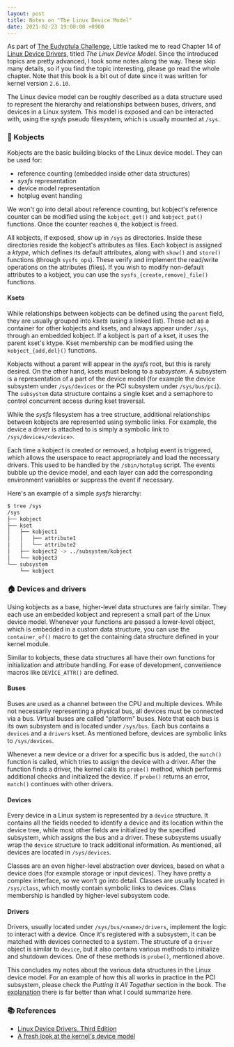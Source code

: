 ```yaml
---
layout: post
title: Notes on "The Linux Device Model"
date: 2021-02-23 19:00:00 +0900
---
```


As part of [The Eudyptula Challenge][eudyptula], Little tasked me to read Chapter 14 of
[Linux Device Drivers][ldd3], titled *The Linux Device Model*. Since the introduced topics are
pretty advanced, I took some notes along the way. These skip many details, so if you find the topic
interesting, please go read the whole chapter. Note that this book is a bit out of date since it
was written for kernel version `2.6.10`.

The Linux device model can be roughly described as a data structure used to represent the hierarchy
and relationships between buses, drivers, and devices in a Linux system. This model is exposed and
can be interacted with, using the *sysfs* pseudo filesystem, which is usually mounted at `/sys`.

### 🧱 Kobjects
Kobjects are the basic building blocks of the Linux device model. They can be used for:
- reference counting (embedded inside other data structures)
- *sysfs* representation
- device model representation
- hotplug event handing

We won't go into detail about reference counting, but kobject's reference counter can be modified
using the `kobject_get()` and `kobject_put()` functions. Once the counter reaches `0`, the kobject
is freed.

All kobjects, if exposed, show up in `/sys` as directories. Inside these directories reside the
kobject's attributes as files. Each kobject is assigned a *ktype*, which defines its default
attributes, along with `show()` and `store()` functions (through `sysfs_ops`). These verify and
implement the read/write operations on the attributes (files). If you wish to modify non-default
attributes to a kobject, you can use the `sysfs_{create,remove}_file()` functions.

#### Ksets
While relationships between kobjects can be defined using the `parent` field, they are usually
grouped into *ksets* (using a linked list). These act as a container for other kobjects and ksets,
and always appear under `/sys`, through an embedded kobject. If a kobject is part of a kset, it uses
the parent kset's ktype. Kset membership can be modified using the `kobject_{add,del}()` functions.

Kobjects without a parent will appear in the *sysfs* root, but this is rarely desired. On the
other hand, ksets must belong to a *subsystem*. A subsystem is a representation of a part of the
device model (for example the device subsystem under `/sys/devices` or the PCI subsystem under
`/sys/bus/pci`). The `subsystem` data structure contains a single kset and a semaphore to control
concurrent access during kset traversal.

While the *sysfs* filesystem has a tree structure, additional relationships between kobjects are
represented using symbolic links. For example, the device a driver is attached to is simply a
symbolic link to `/sys/devices/<device>`.

Each time a kobject is created or removed, a hotplug event is triggered, which allows the userspace
to react appropriately and load the necessary drivers. This used to be handled by the
`/sbin/hotplug` script. The events bubble up the device model, and each layer can add the
corresponding environment variables or suppress the event if necessary.

Here's an example of a simple *sysfs* hierarchy:
```bash
$ tree /sys
/sys
├── kobject
├── kset
│   ├── kobject1
│   │   ├── attribute1
│   │   └── attribute2
│   ├── kobject2 -> ../subsystem/kobject
│   └── kobject3
└── subsystem
    └── kobject
```

### 🏠 Devices and drivers
Using kobjects as a base, higher-level data structures are fairly similar. They each use an embedded
kobject and represent a small part of the Linux device model. Whenever your functions are passed a
lower-level object, which is embedded in a custom data structure, you can use the `container_of()`
macro to get the containing data structure defined in your kernel module.

Similar to kobjects, these data structures all have their own functions for initialization and
attribute handling. For ease of development, convenience macros like `DEVICE_ATTR()` are defined.

#### Buses
Buses are used as a channel between the CPU and multiple devices. While not necessarily representing
a physical bus, all devices must be connected via a bus. Virtual buses are called "platform" buses.
Note that each bus is its own subsystem and is located under `/sys/bus`. Each bus contains a
`devices` and a `drivers` kset. As mentioned before, devices are symbolic links to `/sys/devices`.

Whenever a new device or a driver for a specific bus is added, the `match()` function is called,
which tries to assign the device with a driver. After the function finds a driver, the kernel calls
its `probe()` method, which performs additional checks and initialized the device. If `probe()`
returns an error, `match()` continues with other drivers.

#### Devices
Every device in a Linux system is represented by a `device` structure. It contains all the fields
needed to identify a device and its location within the device tree, while most other fields are
initialized by the specified subsystem, which assigns the bus and a driver. These subsystems
usually wrap the `device` structure to track additional information. As mentioned, all devices are
located in `/sys/devices`.

Classes are an even higher-level abstraction over devices, based on what a device does (for example
storage or input devices). They have pretty a complex interface, so we won't go into detail.
Classes are usually located in `/sys/class`, which mostly contain symbolic links to devices. Class
membership is handled by higher-level subsystem code.

#### Drivers
Drivers, usually located under `/sys/bus/<name>/drivers`, implement the logic to interact with a
device. Once it's registered with a subsystem, it can be matched with devices connected to a system.
The structure of a `driver` object is similar to `device`, but it also contains various methods to
initialize and shutdown devices. One of these methods is `probe()`, mentioned above.

This concludes my notes about the various data structures in the Linux device model. For an example
of how this all works in practice in the PCI subsystem, please check the *Putting It All Together*
section in the book. The [explanation][chapter14] there is far better than what I could summarize here.

### 📚 References
- [Linux Device Drivers, Third Edition][ldd3]
- [A fresh look at the kernel's device model][fresh-look]

[eudyptula]: http://eudyptula-challenge.org
[ldd3]: https://lwn.net/Kernel/LDD3/
[chapter14]: https://static.lwn.net/images/pdf/LDD3/ch14.pdf
[fresh-look]: https://lwn.net/Articles/645810/

